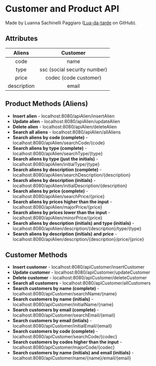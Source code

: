 # Customer and Product API
Made by Luanna Sachinelli Paggiaro ([Lua-da-tarde](https://github.com/Lua-da-tarde) on GitHub).

## Attributes
Aliens      | Customer
:----------:|:---------:
code        | name
type        | ssc (social security number)
price       | codec (code customer)
description | email

## Product Methods (Aliens)
* **Insert alien** - localhost:8080/apiAlien/insertAlien
* **Update alien** - localhost:8080/apiAlien/updateAlien
* **Delete alien** - localhost:8080/apiAlien/deleteAlien
* **Search all aliens** - localhost:8080/apiAlien/allAliens
* **Search aliens by code (complete)** - localhost:8080/apiAlien/searchCode/{code}
* **Search aliens by type (complete)** - localhost:8080/apiAlien/searchType/{type}
* **Search aliens by type (just the initials)** - localhost:8080/apiAlien/initialType/{type}
* **Search aliens by description (complete)** - localhost:8080/apiAlien/searchDescription/{description}
* **Search aliens by description (initials)** - localhost:8080/apiAlien/initialDescription/{description}
* **Search aliens by price (complete)** - localhost:8080/apiAlien/searchPrice/{price}
* **Search aliens by prices higher than the input** - localhost:8080/apiAlien/majorPrice/{price}
* **Search aliens by prices lower than the input** - localhost:8080/apiAlien/minorPrice/{price}
* **Search aliens by description (initials) and type (initials)** - localhost:8080/apiAlien/description/{description}/type/{type}
* **Search aliens by description (initials) and price** - localhost:8080/apiAlien/description/{description}/price/{price}

## Customer Methods
* **Insert customer** - localhost:8080/apiCustomer/insertCustomer
* **Update customer** - localhost:8080/apiCustomer/updateCustomer
* **Delete customer** - localhost:8080/apiCustomer/deleteCustomer
* **Search all customers** - localhost:8080/apiCustomer/allCustomers
* **Search customers by name (complete)** - localhost:8080/apiCustomer/searchName/{name}
* **Search customers by name (initials)** - localhost:8080/apiCustomer/initialName/{name}
* **Search customers by email (complete)** - localhost:8080/apiCustomer/searchEmail/{email}
* **Search customers by email (intials)** - localhost:8080/apiCustomer/initialEmail/{email}
* **Search customers by code (complete)** - localhost:8080/apiCustomer/searchCode/{codec}
* **Search customers by codes higher than the input** - localhost:8080/apiCustomer/majorCode/{codec}
* **Search customers by name (initials) and email (initials)** - localhost:8080/apiCustomer/name/{name}/email/{email}
